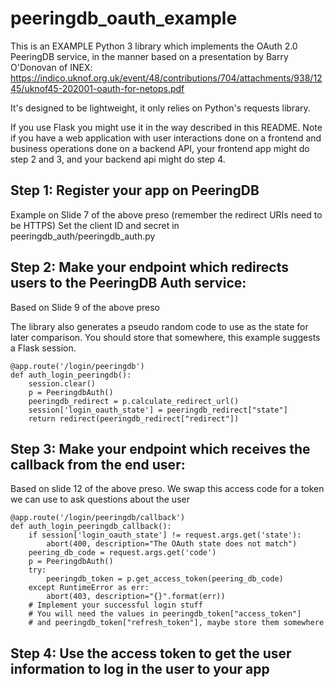 # peeringdb_oauth_example

This is an EXAMPLE Python 3 library which implements the OAuth 2.0 PeeringDB service, in the manner based on a presentation by Barry O'Donovan of INEX: https://indico.uknof.org.uk/event/48/contributions/704/attachments/938/1245/uknof45-202001-oauth-for-netops.pdf

It's designed to be lightweight, it only relies on Python's requests library.

If you use Flask you might use it in the way described in this README.  Note if you have a web application with user interactions done on a frontend and business operations done on a backend API, your frontend app might do step 2 and 3, and your backend api might do step 4.

## Step 1: Register your app on PeeringDB

Example on Slide 7 of the above preso (remember the redirect URIs need to be HTTPS)
Set the client ID and secret in peeringdb_auth/peeringdb_auth.py

## Step 2: Make your endpoint which redirects users to the PeeringDB Auth service:

Based on Slide 9 of the above preso

The library also generates a pseudo random code to use as the state for later comparison.  You should store that somewhere, this example suggests a Flask session.

```
@app.route('/login/peeringdb')
def auth_login_peeringdb():
    session.clear()
    p = PeeringdbAuth()
    peeringdb_redirect = p.calculate_redirect_url()
    session['login_oauth_state'] = peeringdb_redirect["state"]
    return redirect(peeringdb_redirect["redirect"])
```

## Step 3: Make your endpoint which receives the callback from the end user:

Based on slide 12 of the above preso. We swap this access code for a token we can use to ask questions about the user

```
@app.route('/login/peeringdb/callback')
def auth_login_peeringdb_callback():
    if session['login_oauth_state'] != request.args.get('state'):
        abort(400, description="The OAuth state does not match")
    peering_db_code = request.args.get('code')
    p = PeeringdbAuth()
    try:
        peeringdb_token = p.get_access_token(peering_db_code)
    except RuntimeError as err:
        abort(403, description="{}".format(err))
    # Implement your successful login stuff
    # You will need the values in peeringdb_token["access_token"] 
    # and peeringdb_token["refresh_token"], maybe store them somewhere
```

## Step 4: Use the access token to get the user information to log in the user to your app

